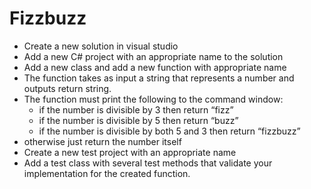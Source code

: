 # Fizzbuzz
- Create a new solution in visual studio
- Add a new C# project with an appropriate name to the solution
- Add a new class and add a new function with appropriate name
- The function takes as input a string that represents a number and outputs return string.
- The function must print the following to the command window:
  - if the number is divisible by 3 then return “fizz”
  - if the number is divisible by 5 then return “buzz”
  - if the number is divisible by both 5 and 3 then return “fizzbuzz”
- otherwise just return the number itself
- Create a new test project with an appropriate name
- Add a test class with several test methods that validate your implementation for the created function.
